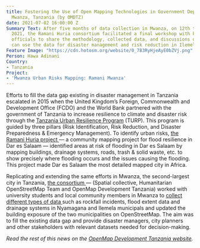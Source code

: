 ```yaml
---
title: Fostering the Use of Open Mapping Technologies in Government Departments —
  Mwanza, Tanzania (by OMDTZ)
date: 2021-07-02 16:00:00 Z
Summary Text: After five months of data collection in Mwanza, on 12th to 15th April
  2021, the Ramani Huria consortium facilitated a final workshop with key government
  officials to share the methodology, collected data, and discussions on how they
  can use the data for disaster management and risk reduction in Ilemela and Nyamagana.
Feature Image: "https://cdn.hotosm.org/website/0_783RyHjeAyE0bZVj.png"
Person: Hawa Adinani
Country:
- Tanzania
Project:
- 'Mwanza Urban Risks Mapping: Ramani Mwanza'
---
```


Efforts to fill the data gap existing in disaster management in Tanzania escalated in 2015 when the United Kingdom’s Foreign, Commonwealth and Development Office (FCDO) and the World Bank partnered with the government of Tanzania to increase resilience to climate and disaster risk through the [Tanzania Urban Resilience Program](https://www.worldbank.org/en/programs/tanzania-urban-resilience-program) (TURP). This program is guided by three pillars (Risk Identification, Risk Reduction, and Disaster Preparedness & Emergency Management). To identify urban risks, [the Ramani Huria project ](http://ramanihuria.org/)— a community mapping project for flood resilience in Dar es Salaam — identified areas at risk of flooding in Dar es Salaam by mapping buildings, drainage systems, roads, trash & solid waste, etc. to show precisely where flooding occurs and the issues causing the flooding. This project made Dar es Salaam the most detailed mapped city in Africa.

Replicating and extending the same efforts in Mwanza, the second-largest city in Tanzania, [the consortium ](https://omdtanzania.medium.com/spatial-collective-humanitarian-openstreetmap-team-and-openmap-development-tanzania-extend-their-e52e1d790663)— (Spatial collective, Humanitarian OpenStreetMap Team and OpenMap Development Tanzania) worked with university students and local community members in Mwanza to [collect different types of data ](https://omdtanzania.medium.com/community-data-for-improved-disaster-management-and-urban-planning-mwanza-tanzania-76e67baa4d65)such as rockfall incidents, flood extent data and drainage systems in Nyamagana and Ilemela municipals and updated the building exposure of the two municipalities on OpenStreetMap. The aim was to fill the existing data gap and provide disaster managers, city planners and other stakeholders with relevant datasets needed for decision-making.

*Read the rest of this news on the [OpenMap Development Tanzania website](https://omdtanzania.medium.com/fostering-the-use-of-open-mapping-technologies-in-government-departments-mwanza-tanzania-fec413cc7940).*